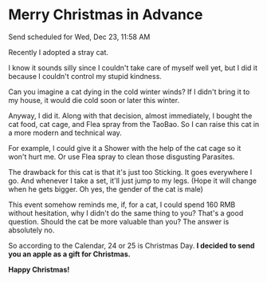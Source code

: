 # Merry Christmas in Advance

Send scheduled for Wed, Dec 23, 11:58 AM



Recently I adopted a stray cat.



I know it sounds silly since I couldn't take care of myself well yet, but I did it because I couldn't control my stupid kindness.

Can you imagine a cat dying in the cold winter winds? If I didn't bring it to my house, it would die cold soon or later this winter.

Anyway, I did it. Along with that decision, almost immediately, I bought the cat food, cat cage, and Flea spray from the TaoBao. So I can raise this cat in a more modern and technical way.

For example, I could give it a Shower with the help of the cat cage so it won't hurt me. Or use Flea spray to clean those disgusting Parasites.

The drawback for this cat is that it's just too Sticking. It goes everywhere I go. And whenever I take a set, it'll just jump to my legs. \(Hope it will change when he gets bigger. Oh yes, the gender of the cat is male\)



This event somehow reminds me, if, for a cat, I could spend 160 RMB without hesitation, why I didn't do the same thing to you? That's a good question. Should the cat be more valuable than you? The answer is absolutely no.

So according to the Calendar, 24 or 25 is Christmas Day. **I decided to send you an apple as a gift for Christmas.**

**Happy Christmas!**

